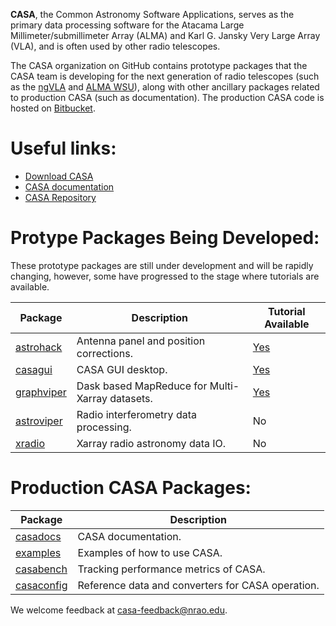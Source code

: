 **CASA**, the Common Astronomy Software Applications, serves as the primary data processing software for the Atacama Large Millimeter/submillimeter Array (ALMA) and Karl G. Jansky Very Large Array (VLA), and is often used by other radio telescopes. 

The CASA organization on GitHub contains prototype packages that the CASA team is developing for the next generation of radio telescopes (such as the [ngVLA](https://ngvla.nrao.edu/) and [ALMA WSU](https://science.nrao.edu/facilities/alma/science_sustainability/wideband-sensitivity-upgrade)), along with other ancillary packages related to production CASA (such as documentation). The production CASA code is hosted on [Bitbucket](https://open-bitbucket.nrao.edu/projects/CASA/repos/casa6/browse).

# Useful links:
- [Download CASA](https://casa.nrao.edu/casa_obtaining.shtml)
- [CASA documentation](https://casadocs.readthedocs.io/en/stable/)
- [CASA Repository](https://open-bitbucket.nrao.edu/projects/CASA/repos/casa6/browse)

# Protype Packages Being Developed:
These prototype packages are still under development and will be rapidly changing, however, some have progressed to the stage where tutorials are available.

| Package                                                                                      | Description                                     | Tutorial Available |
| -------------------------------------------------------------------------------------------- | ----------------------------------------------- | ------------------ |
| [](https://github.com/casangi/astrohack)[astrohack](https://github.com/casangi/astrohack)    | Antenna panel and position corrections.         | [Yes](https://astrohack.readthedocs.io/en/stable/tutorial_vla.html)                |
| [](https://github.com/casangi/casagui)[casagui](https://github.com/casangi/casagui)          | CASA GUI desktop.                               | [Yes](https://github.com/casangi/casagui)                |
| [](https://github.com/casangi/graphviper)[graphviper](https://github.com/casangi/graphviper) | Dask based MapReduce for Multi-Xarray datasets. | [Yes](https://graphviper.readthedocs.io/en/latest/graph_building_tutorial.html)                |
| [](https://github.com/casangi/astroviper)[astroviper](https://github.com/casangi/astroviper) | Radio interferometry data processing.           | No                 |
| [](https://github.com/casangi/xradio)[xradio](https://github.com/casangi/xradio)             | Xarray radio astronomy data IO.                 | No                 |

# Production CASA Packages:

| Package                                                                                      | Description                                          |
| -------------------------------------------------------------------------------------------- | ---------------------------------------------------- |
| [](https://github.com/casangi/casadocs)[casadocs](https://github.com/casangi/casadocs)       | CASA documentation. |
| [](https://github.com/casangi/examples)[examples](https://github.com/casangi/examples)       | Examples of how to use CASA.                          |
| [](https://github.com/casangi/casabench)[casabench](https://github.com/casangi/casabench)    | Tracking performance metrics of CASA.                 |
| [](https://github.com/casangi/casaconfig)[casaconfig](https://github.com/casangi/casaconfig) | Reference data and converters for CASA operation.     |

We welcome feedback at [casa-feedback@nrao.edu](casa-feedback@nrao.edu).
